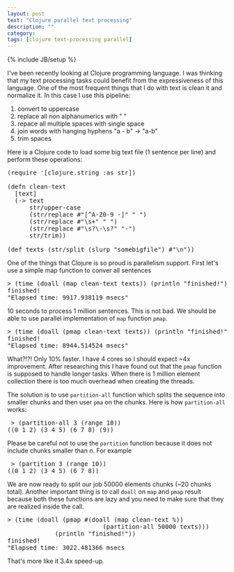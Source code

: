 ```yaml
---
layout: post
text: "Clojure parallel text processing"
description: ""
category: 
tags: [clojure text-processing parallel]
---
```

{% include JB/setup %}

I've been recently looking at Clojure programming language. I was thinking that my text processing tasks could benefit from the expressiveness of this language.
One of the most frequent things that I do with text is clean it and normalize it. In this case I use this pipeline:

1. convert to uppercase
2. replace all non alphanumerics with " "
3. repace all multiple spaces with single space
4. join words with hanging hyphens "a - b" -> "a-b"
5. trim spaces

Here is a Clojure code to load some big text file (1 sentence per line) and perform these operations:

<pre>
(require '[clojure.string :as str])

(defn clean-text
  [text]
  (-> text
      str/upper-case
      (str/replace #"[^A-Z0-9 -]" " ")
      (str/replace #"\s+" " ")
      (str/replace #"\s?\-\s?" "-")
      str/trim))

(def texts (str/split (slurp "somebigfile") #"\n"))
</pre>

One of the things that Clojure is so proud is parallelism support. 
First let's use a simple map function to conver all sentences

<pre>> (time (doall (map clean-text texts)) (println "finished!"))
finished!
"Elapsed time: 9917.938119 msecs"
</pre>

10 seconds to process 1 million sentences. This is not bad. We should 
be able to use parallel implementation of ```map``` function ```pmap```.

<pre>> (time (doall (pmap clean-text texts)) (println "finished!"))
finished!
"Elapsed time: 8944.514524 msecs"
</pre>

What?!?! Only 10% faster. I have 4 cores so I should expect ~4x improvement.
After researching this I have found out that the ```pmap``` function is supposed
to handle longer tasks. When there is 1 million element collection there
is too much overhead when creating the threads.

The solution is to use ```partition-all``` function which splits the sequence into 
smaller chunks and then user ```pma``` on the chunks. Here is how ```partition-all```
works:

<pre> > (partition-all 3 (range 10))
((0 1 2) (3 4 5) (6 7 8) (9))
</pre>

Please be careful not to use the ```partition``` function because it does not include
chunks smaller than n. For example

<pre> > (partition 3 (range 10))
((0 1 2) (3 4 5) (6 7 8))
</pre>

We are now ready to split our job 50000 elements chunks (~20 chunks total).
Another important thing is to call ```doall``` on ```map``` and ```pmap``` result
because both these functions are lazy and you need to make sure that 
they are realized inside the call.

<pre>> (time (doall (pmap #(doall (map clean-text %)) 
                          (partition-all 50000 texts))) 
             (println "finished!"))
finished!
"Elapsed time: 3022.481366 msecs
</pre>

That's more like it 3.4x speed-up.